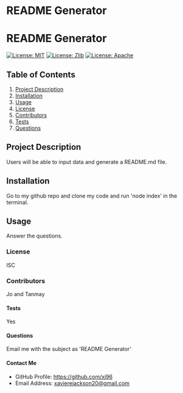   # README Generator
  # README Generator
  [![License: MIT](https://img.shields.io/badge/License-MIT-yellow.svg)](https://opensource.org/licenses/MIT)
  [![License: Zlib](https://img.shields.io/badge/License-Zlib-lightgrey.svg)](https://opensource.org/licenses/Zlib)
  [![License: Apache](https://img.shields.io/badge/License-Apache%202.0-blue.svg)](https://opensource.org/licenses/Apache-2.0)
  
  ## Table of Contents
  1. [Project Description](#description)
  2. [Installation](#install)
  3. [Usage](#usage)
  4. [License](#license)
  5. [Contributors](#contributors)
  6. [Tests](#tests)
  7. [Questions](#questions)
  
  ## Project Description
  Users will be able to input data and generate a README.md file.
  
  ## Installation
  Go to my github repo and clone my code and run 'node index' in the terminal.
  
  ## Usage
  Answer the questions.
  
  ### License
  ISC
  
  ### Contributors
  Jo and Tanmay
  
  #### Tests
  Yes
  
  #### Questions
  Email me with the subject as 'README Generator'

  #### Contact Me
  * GitHub Profile: https://github.com/xj96
  * Email Address: xavierejackson20@gmail.com
